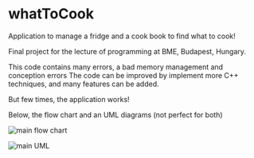 # whatToCook
Application to manage a fridge and a cook book to find what to cook!

Final project for the lecture of programming at BME, Budapest, Hungary.

This code contains many errors, a bad memory management and conception errors
The code can be improved by implement more C++ techniques, and many features can be added.

But few times, the application works! 

Below, the flow chart and an UML diagrams (not perfect for both)

![main flow chart](/relative/path/to/img.jpg?raw=true "Optional Title")

![main UML](/relative/path/to/img.jpg?raw=true "Optional Title")
